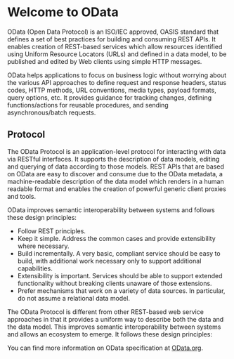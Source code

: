 # Welcome to OData

OData (Open Data Protocol) is an ISO/IEC approved, OASIS standard that defines a set of best practices for building and consuming REST APIs.
It enables creation of REST-based services which allow resources identified using Uniform Resource Locators (URLs) and defined in a data model, to be published and edited by Web clients using simple HTTP messages.

OData helps applications to focus on business logic without worrying about the various API approaches to define request and response headers, status codes, HTTP methods, URL conventions, media types, payload formats, query options, etc.
It provides guidance for tracking changes, defining functions/actions for reusable procedures, and sending asynchronous/batch requests.

## Protocol

The OData Protocol is an application-level protocol for interacting with data via RESTful interfaces. It supports the description of data models, editing and querying of data according to those models. REST APIs that are based on OData are easy to discover and consume due to the OData metadata, a machine-readable description of the data model which renders in a human readable format and enables the creation of powerful generic client proxies and tools.

OData improves semantic interoperability between systems and follows these design principles:

- Follow REST principles.
- Keep it simple. Address the common cases and provide extensibility where necessary.
- Build incrementally. A very basic, compliant service should be easy to build, with additional work necessary only to support additional capabilities.
- Extensibility is important. Services should be able to support extended functionality without breaking clients unaware of those extensions.
- Prefer mechanisms that work on a variety of data sources. In particular, do not assume a relational data model.

The OData Protocol is different from other REST-based web service approaches in that it provides a uniform way to describe both the data and the data model. This improves semantic interoperability between systems and allows an ecosystem to emerge. It follows these design principles:

You can find more information on OData specification at [OData.org](https://odata.org).
